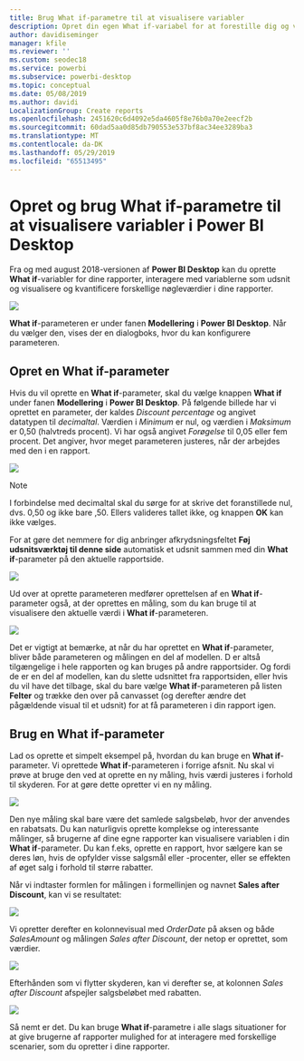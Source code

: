 ```yaml
---
title: Brug What if-parametre til at visualisere variabler
description: Opret din egen What if-variabel for at forestille dig og visualisere variabler i Power BI-rapporter
author: davidiseminger
manager: kfile
ms.reviewer: ''
ms.custom: seodec18
ms.service: powerbi
ms.subservice: powerbi-desktop
ms.topic: conceptual
ms.date: 05/08/2019
ms.author: davidi
LocalizationGroup: Create reports
ms.openlocfilehash: 2451620c6d4092e5da4605f8e76b0a70e2eecf2b
ms.sourcegitcommit: 60dad5aa0d85db790553e537bf8ac34ee3289ba3
ms.translationtype: MT
ms.contentlocale: da-DK
ms.lasthandoff: 05/29/2019
ms.locfileid: "65513495"
---
```

# <a name="create-and-use-a-what-if-parameter-to-visualize-variables-in-power-bi-desktop"></a>Opret og brug What if-parametre til at visualisere variabler i Power BI Desktop
Fra og med august 2018-versionen af **Power BI Desktop** kan du oprette **What if**-variabler for dine rapporter, interagere med variablerne som udsnit og visualisere og kvantificere forskellige nøgleværdier i dine rapporter.

![](media/desktop-what-if/what-if_01.png)

**What if**-parameteren er under fanen **Modellering** i **Power BI Desktop**. Når du vælger den, vises der en dialogboks, hvor du kan konfigurere parameteren.

## <a name="creating-a-what-if-parameter"></a>Opret en What if-parameter
Hvis du vil oprette en **What if**-parameter, skal du vælge knappen **What if** under fanen **Modellering** i **Power BI Desktop**. På følgende billede har vi oprettet en parameter, der kaldes *Discount percentage* og angivet datatypen til *decimaltal*. Værdien i *Minimum* er nul, og værdien i *Maksimum* er 0,50 (halvtreds procent). Vi har også angivet *Forøgelse* til 0,05 eller fem procent. Det angiver, hvor meget parameteren justeres, når der arbejdes med den i en rapport.

![](media/desktop-what-if/what-if_02.png)

> [!NOTE]
> I forbindelse med decimaltal skal du sørge for at skrive det foranstillede nul, dvs. 0,50 og ikke bare ,50. Ellers valideres tallet ikke, og knappen **OK** kan ikke vælges.
> 
> 

For at gøre det nemmere for dig anbringer afkrydsningsfeltet **Føj udsnitsværktøj til denne side** automatisk et udsnit sammen med din **What if**-parameter på den aktuelle rapportside.

![](media/desktop-what-if/what-if_03.png)

Ud over at oprette parameteren medfører oprettelsen af en **What if**-parameter også, at der oprettes en måling, som du kan bruge til at visualisere den aktuelle værdi i **What if**-parameteren.

![](media/desktop-what-if/what-if_04.png)

Det er vigtigt at bemærke, at når du har oprettet en **What if**-parameter, bliver både parameteren og målingen en del af modellen. D er altså tilgængelige i hele rapporten og kan bruges på andre rapportsider. Og fordi de er en del af modellen, kan du slette udsnittet fra rapportsiden, eller hvis du vil have det tilbage, skal du bare vælge **What if**-parameteren på listen **Felter** og trække den over på canvasset (og derefter ændre det pågældende visual til et udsnit) for at få parameteren i din rapport igen.

## <a name="using-a-what-if-parameter"></a>Brug en What if-parameter
Lad os oprette et simpelt eksempel på, hvordan du kan bruge en **What if**-parameter. Vi oprettede **What if**-parameteren i forrige afsnit. Nu skal vi prøve at bruge den ved at oprette en ny måling, hvis værdi justeres i forhold til skyderen. For at gøre dette opretter vi en ny måling.

![](media/desktop-what-if/what-if_05.png)

Den nye måling skal bare være det samlede salgsbeløb, hvor der anvendes en rabatsats. Du kan naturligvis oprette komplekse og interessante målinger, så brugerne af dine egne rapporter kan visualisere variablen i din **What if**-parameter. Du kan f.eks, oprette en rapport, hvor sælgere kan se deres løn, hvis de opfylder visse salgsmål eller -procenter, eller se effekten af øget salg i forhold til større rabatter.

Når vi indtaster formlen for målingen i formellinjen og navnet **Sales after Discount**, kan vi se resultatet:

![](media/desktop-what-if/what-if_06.png)

Vi opretter derefter en kolonnevisual med *OrderDate* på aksen og både *SalesAmount* og målingen *Sales after Discount*, der netop er oprettet, som værdier.

![](media/desktop-what-if/what-if_07.png)

Efterhånden som vi flytter skyderen, kan vi derefter se, at kolonnen *Sales after Discount* afspejler salgsbeløbet med rabatten.

![](media/desktop-what-if/what-if_08.png)

Så nemt er det. Du kan bruge **What if**-parametre i alle slags situationer for at give brugerne af rapporter mulighed for at interagere med forskellige scenarier, som du opretter i dine rapporter.


